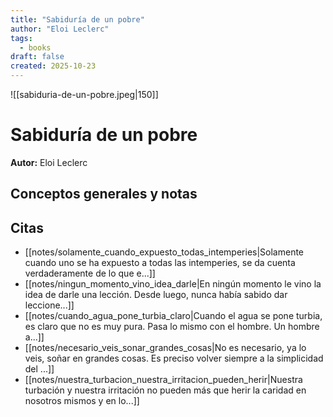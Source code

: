```yaml
---
title: "Sabiduría de un pobre"
author: "Eloi Leclerc"
tags:
  - books
draft: false
created: 2025-10-23
---
```


![[sabiduria-de-un-pobre.jpeg|150]]

# Sabiduría de un pobre

**Autor:** Eloi Leclerc


## Conceptos generales y notas



## Citas
- [[notes/solamente_cuando_expuesto_todas_intemperies|Solamente cuando uno se ha expuesto a todas las intemperies, se da cuenta verdaderamente de lo que e...]]
- [[notes/ningun_momento_vino_idea_darle|En ningún momento le vino la idea de darle una lección. Desde luego, nunca había sabido dar leccione...]]
- [[notes/cuando_agua_pone_turbia_claro|Cuando el agua se pone turbia, es claro que no es muy pura. Pasa lo mismo con el hombre. Un hombre a...]]
- [[notes/necesario_veis_sonar_grandes_cosas|No es necesario, ya lo veis, soñar en grandes cosas. Es preciso volver siempre a la simplicidad del ...]]
- [[notes/nuestra_turbacion_nuestra_irritacion_pueden_herir|Nuestra turbación y nuestra irritación no pueden más que herir la caridad en nosotros mismos y en lo...]]
